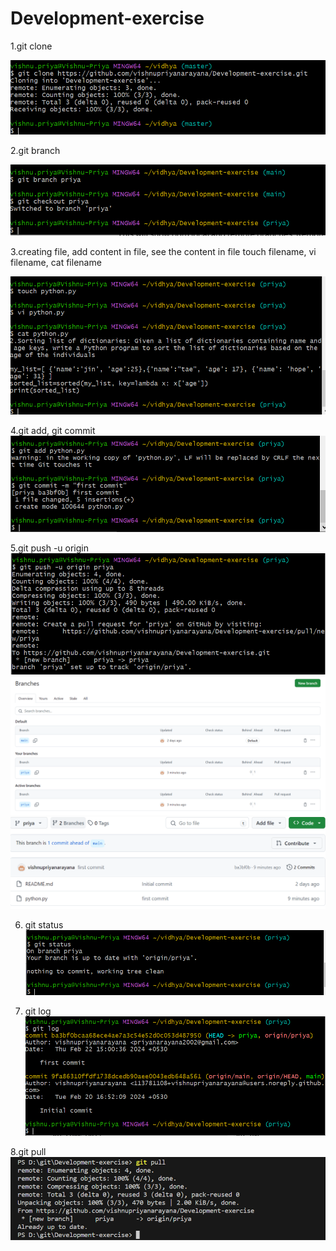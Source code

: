 # Development-exercise
1.git clone

![alt text](image.png)

2.git branch

![alt text](image-1.png)

3.creating file, add content in file, see the content in file
touch filename, vi filename, cat filename

![alt text](image-2.png)

4.git add, git commit
![alt text](image-3.png)

5.git push -u origin <branch name>
![alt text](image-4.png)
![alt text](image-5.png)
![alt text](image-7.png)

6. git status
![alt text](image-6.png)

7. git log
![alt text](image-8.png)

8.git pull
![alt text](image-9.png)
